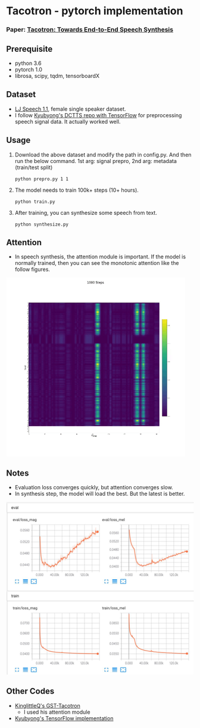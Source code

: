 # Tacotron - pytorch implementation
### Paper: [Tacotron: Towards End-to-End Speech Synthesis](https://arxiv.org/abs/1703.10135)

## Prerequisite
- python 3.6
- pytorch 1.0
- librosa, scipy, tqdm, tensorboardX

## Dataset
- [LJ Speech 1.1](https://keithito.com/LJ-Speech-Dataset/), female single speaker dataset.
- I follow [Kyubyong's DCTTS repo with TensorFlow](https://github.com/Kyubyong/dc_tts) for preprocessing speech signal data. It actually worked well.

## Usage
1. Download the above dataset and modify the path in config.py. And then run the below command. 1st arg: signal prepro, 2nd arg: metadata (train/test split)
    ```
    python prepro.py 1 1
    ```

2. The model needs to train 100k+ steps (10+ hours).
    ```
    python train.py
    ```

3. After training, you can synthesize some speech from text.
    ```
    python synthesize.py
    ```

## Attention
- In speech synthesis, the attention module is important. If the model is normally trained, then you can see the monotonic attention like the follow figures.

![](assets/attention.gif)

## Notes
- Evaluation loss converges quickly, but attention converges slow.
- In synthesis step, the model will load the best. But the latest is better.

![](assets/loss.JPG)
## Other Codes
- [KinglittleQ's GST-Tacotron](https://github.com/KinglittleQ/GST-Tacotron)
    - I used his attention module
- [Kyubyong's TensorFlow implementation](https://github.com/Kyubyong/tacotron)